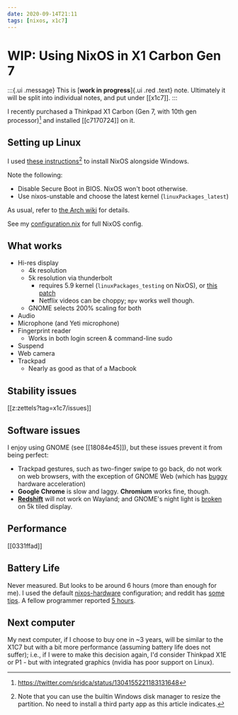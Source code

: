 ```yaml
---
date: 2020-09-14T21:11
tags: [nixos, x1c7]
---
```


# WIP: Using NixOS in X1 Carbon Gen 7

:::{.ui .message}
This is [**work in progress**]{.ui .red .text} note. Ultimately it will be split into individual notes, and put under [[x1c7]].
:::

I recently purchased a Thinkpad X1 Carbon (Gen 7, with 10th gen processor)[^tw1] and installed [[c7170724]] on it. 

[^tw1]: <https://twitter.com/sridca/status/1304155221183131648>

## Setting up Linux

I used [these instructions](https://github.com/andywhite37/nixos/blob/master/DUAL_BOOT_WINDOWS_GUIDE.md)[^nat] to install NixOS alongside Windows.

[^nat]: Note that you can use the builtin Windows disk manager to resize the partition. No need to install a third party app as this article indicates.

Note the following:

- Disable Secure Boot in BIOS. NixOS won't boot otherwise.
- Use nixos-unstable and choose the latest kernel (`linuxPackages_latest`)

As usual, refer to [the Arch wiki](https://wiki.archlinux.org/index.php/Lenovo_ThinkPad_X1_Carbon_(Gen_7)) for details.

See my [configuration.nix][x1c7.nix] for full NixOS config.

[x1c7.nix]: https://github.com/srid/nix-config/blob/master/configuration.nix/x1c7.nix

## What works

- Hi-res display
  - 4k resolution
  - 5k resolution via thunderbolt
  	- requires 5.9 kernel (`linuxPackages_testing` on NixOS), or [this patch][edd]
    - Netflix videos can be choppy; `mpv` works well though.
  - GNOME selects 200% scaling for both
- Audio
- Microphone (and Yeti microphone)
- Fingerprint reader
  - Works in both login screen & command-line sudo
- Suspend
- Web camera
- Trackpad
  - Nearly as good as that of a Macbook

[edd]: https://gitlab.freedesktop.org/drm/intel/-/issues/27

## Stability issues

[[z:zettels?tag=x1c7/issues]]

## Software issues

I enjoy using GNOME (see [[18084e45]]), but these issues prevent it from being perfect:

- Trackpad gestures, such as two-finger swipe to go back, do not work on web browsers, with the exception of GNOME Web (which has [buggy][gnome-web-bug] hardware acceleration)
- **Google Chrome** is slow and laggy. **Chromium** works fine, though.
- [**Redshift**](https://wiki.archlinux.org/index.php/Redshift) will not work on Wayland; and GNOME's night light is [broken](https://gitlab.gnome.org/GNOME/gnome-settings-daemon/-/issues/39) on 5k tiled display.

[gnome-web-bug]: https://github.com/NixOS/nixpkgs/issues/32580
  
## Performance

[[0331ffad]]

## Battery Life

Never measured. But looks to be around 6 hours (more than enough for me). I used the default [nixos-hardware] configuration; and reddit has [some tips][bat-red]. A fellow programmer reported [5 hours][bat-5h].

## Next computer

My next computer, if I choose to buy one in ~3 years, will be similar to the X1C7 but with a bit more performance (assuming battery life does not suffer); i.e., if I were to make this decision again, I'd consider Thinkpad X1E or P1 - but with integrated graphics (nvidia has poor support on Linux).
  
[night-light]: https://timesofindia.indiatimes.com/gadgets-news/why-night-mode-may-be-more-dangerous-for-your-eyes/articleshow/72867053.cms

[bat-red]: https://www.reddit.com/r/thinkpad/comments/gc5nn2/x1_extreme_gen_2_4k_uhd_linux_battery_life/fp9ebs5/?utm_source=reddit&utm_medium=web2x&context=3

[bat-5h]: https://www.reddit.com/r/thinkpad/comments/hwonb5/x1_carbon_gen_8_4k_battery_life/

[nixos-hardware]: https://github.com/srid/nix-config/blob/48c1c44a7ed52c25c25a19a1771b71a16e174da5/nixos-configuration/x1c7.nix#L11-L13